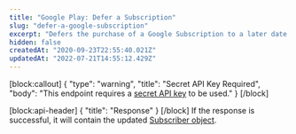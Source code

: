 ```yaml
---
title: "Google Play: Defer a Subscription"
slug: "defer-a-google-subscription"
excerpt: "Defers the purchase of a Google Subscription to a later date."
hidden: false
createdAt: "2020-09-23T22:55:40.021Z"
updatedAt: "2022-07-21T14:55:12.429Z"
---
```

[block:callout]
{
  "type": "warning",
  "title": "Secret API Key Required",
  "body": "This endpoint requires a [secret API key](doc:authentication) to be used."
}
[/block]

[block:api-header]
{
  "title": "Response"
}
[/block]
If the response is successful, it will contain the updated [Subscriber object](ref:subscribers#the-subscriber-object).
